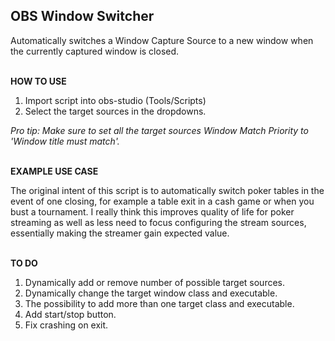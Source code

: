 ## **OBS Window Switcher**

Automatically switches a Window Capture Source to a new window when the currently captured window is closed.

\
**HOW TO USE**
1. Import script into obs-studio (Tools/Scripts)
2. Select the target sources in the dropdowns.

*Pro tip: Make sure to set all the target sources Window Match Priority to 'Window title must match'.*

\
**EXAMPLE USE CASE**

The original intent of this script is to automatically switch poker tables in the event of one closing, for example a table exit in a cash game or when you bust a tournament. I really think this improves quality of life for poker streaming as well as less need to focus configuring the stream sources, essentially making the streamer gain expected value.

\
**TO DO**
1. Dynamically add or remove number of possible target sources.
2. Dynamically change the target window class and executable.
3. The possibility to add more than one target class and executable.
4. Add start/stop button.
5. Fix crashing on exit.
